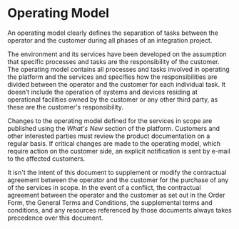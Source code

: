 <!-- loio9aafc94077c0447c88e2f5f2024a9c8e -->

# Operating Model

An operating model clearly defines the separation of tasks between the operator and the customer during all phases of an integration project.



The environment and its services have been developed on the assumption that specific processes and tasks are the responsibility of the customer. The operating model contains all processes and tasks involved in operating the platform and the services and specifies how the responsibilities are divided between the operator and the customer for each individual task. It doesn’t include the operation of systems and devices residing at operational facilities owned by the customer or any other third party, as these are the customer's responsibility.

Changes to the operating model defined for the services in scope are published using the *What's New* section of the platform. Customers and other interested parties must review the product documentation on a regular basis. If critical changes are made to the operating model, which require action on the customer side, an explicit notification is sent by e-mail to the affected customers.

It isn't the intent of this document to supplement or modify the contractual agreement between the operator and the customer for the purchase of any of the services in scope. In the event of a conflict, the contractual agreement between the operator and the customer as set out in the Order Form, the General Terms and Conditions, the supplemental terms and conditions, and any resources referenced by those documents always takes precedence over this document.

